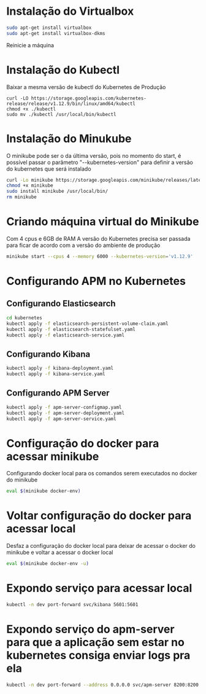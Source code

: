 # Instalação do Virtualbox

```bash
sudo apt-get install virtualbox
sudo apt-get install virtualbox-dkms
```

Reinicie a máquina

# Instalação do Kubectl

Baixar a mesma versão de kubectl do Kubernetes de Produção

```
curl -LO https://storage.googleapis.com/kubernetes-release/release/v1.12.9/bin/linux/amd64/kubectl
chmod +x ./kubectl
sudo mv ./kubectl /usr/local/bin/kubectl
```

# Instalação do Minukube

O minikube pode ser o da última versão, pois no momento do start, é possível passar o parâmetro "--kubernetes-version" para definir a versão do kubernetes que será instalado

```bash
curl -Lo minikube https://storage.googleapis.com/minikube/releases/latest/minikube-linux-amd64
chmod +x minikube
sudo install minikube /usr/local/bin/
rm minikube
```

# Criando máquina virtual do Minikube

Com 4 cpus e 6GB de RAM
A versão do Kubernetes precisa ser passada para ficar de acordo com a versão do ambiente de produção

```bash
minikube start --cpus 4 --memory 6000 --kubernetes-version='v1.12.9'
```

# Configurando APM no Kubernetes

## Configurando Elasticsearch

```bash
cd kubernetes
kubectl apply -f elasticsearch-persistent-volume-claim.yaml
kubectl apply -f elasticsearch-statefulset.yaml
kubectl apply -f elasticsearch-service.yaml
```

## Configurando Kibana

```bash
kubectl apply -f kibana-deployment.yaml
kubectl apply -f kibana-service.yaml
```

## Configurando APM Server

```bash
kubectl apply -f apm-server-configmap.yaml
kubectl apply -f apm-server-deployment.yaml
kubectl apply -f apm-server-service.yaml
```

# Configuração do docker para acessar minikube

Configurando docker local para os comandos serem executados no docker do minikube

```bash
eval $(minikube docker-env)
```

# Voltar configuração do docker para acessar local

Desfaz a configuração do docker local para deixar de acessar o docker do minikube e voltar a acessar o docker local

```bash
eval $(minikube docker-env -u)
```

# Expondo serviço para acessar local

```bash
kubectl -n dev port-forward svc/kibana 5601:5601
```

# Expondo serviço do apm-server para que a aplicação sem estar no kubernetes consiga enviar logs pra ela

```bash
kubectl -n dev port-forward --address 0.0.0.0 svc/apm-server 8200:8200
```
